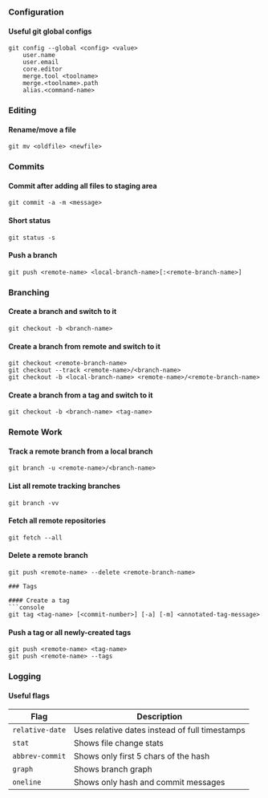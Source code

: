 ### Configuration

#### Useful git global configs
```console
git config --global <config> <value>
    user.name
    user.email
    core.editor
    merge.tool <toolname>
    merge.<toolname>.path
    alias.<command-name>
```

### Editing

#### Rename/move a file
```console
git mv <oldfile> <newfile>
```

### Commits

#### Commit after adding all files to staging area
```console
git commit -a -m <message>
```

#### Short status
```console
git status -s
```

#### Push a branch
```console
git push <remote-name> <local-branch-name>[:<remote-branch-name>]
```

### Branching

#### Create a branch and switch to it
```console
git checkout -b <branch-name>
```

#### Create a branch from remote and switch to it
```console
git checkout <remote-branch-name>
git checkout --track <remote-name>/<branch-name>
git checkout -b <local-branch-name> <remote-name>/<remote-branch-name>
```

#### Create a branch from a tag and switch to it
```console
git checkout -b <branch-name> <tag-name>
```

### Remote Work

#### Track a remote branch from a local branch
```console
git branch -u <remote-name>/<branch-name>
```

#### List all remote tracking branches
```console
git branch -vv
```

#### Fetch all remote repositories
```console
git fetch --all
```

#### Delete a remote branch
```console
git push <remote-name> --delete <remote-branch-name>

### Tags

#### Create a tag
```console
git tag <tag-name> [<commit-number>] [-a] [-m] <annotated-tag-message>
```

#### Push a tag or all newly-created tags
```console
git push <remote-name> <tag-name>
git push <remote-name> --tags
```

### Logging

#### Useful flags
| Flag            | Description                                    |
| --------------- | ---------------------------------------------- |
| `relative-date` | Uses relative dates instead of full timestamps |
| `stat`          | Shows file change stats                        |
| `abbrev-commit` | Shows only first 5 chars of the hash           |
| `graph`         | Shows branch graph                             |
| `oneline`       | Shows only hash and commit messages            |


